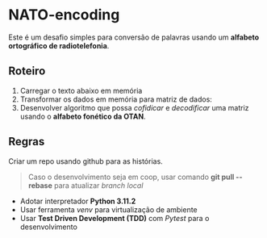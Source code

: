 # NATO-encoding

Este é um desafio simples para conversão de palavras usando um **alfabeto ortográfico de radiotelefonia**.

## Roteiro

1. Carregar o texto abaixo em memória
2. Transformar os dados em memória para matriz de dados:
3. Desenvolver algoritmo que possa *cofidicar* e *decodificar* uma matriz usando o **alfabeto fonético da OTAN**.

## Regras

Criar um repo usando github para as histórias.
> Caso o desenvolvimento seja em coop, usar comando **git pull --rebase** para atualizar *branch local*

- Adotar interpretador **Python 3.11.2**
- Usar ferramenta *venv* para virtualização de ambiente
- Usar **Test Driven Development (TDD)** com *Pytest* para o desenvolvimento
